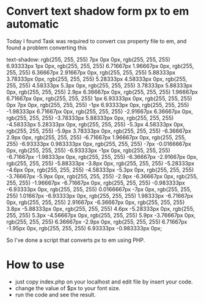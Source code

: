 # Convert text shadow form px to em automatic
Today I found Task was required to convert css property file to em, and found a problem converting this 

text-shadow: rgb(255, 255, 255) 7px 0px 0px, rgb(255, 255, 255) 6.93333px 1px 0px, rgb(255, 255, 255) 6.71667px 1.96667px 0px, rgb(255, 255, 255) 6.36667px 2.91667px 0px, rgb(255, 255, 255) 5.88333px 3.78333px 0px, rgb(255, 255, 255) 5.28333px 4.58333px 0px, rgb(255, 255, 255) 4.58333px 5.3px 0px, rgb(255, 255, 255) 3.78333px 5.88333px 0px, rgb(255, 255, 255) 2.9px 6.36667px 0px, rgb(255, 255, 255) 1.96667px 6.71667px 0px, rgb(255, 255, 255) 1px 6.93333px 0px, rgb(255, 255, 255) 0px 7px 0px, rgb(255, 255, 255) -1px 6.93333px 0px, rgb(255, 255, 255) -1.98333px 6.71667px 0px, rgb(255, 255, 255) -2.91667px 6.36667px 0px, rgb(255, 255, 255) -3.78333px 5.88333px 0px, rgb(255, 255, 255) -4.58333px 5.28333px 0px, rgb(255, 255, 255) -5.3px 4.58333px 0px, rgb(255, 255, 255) -5.9px 3.78333px 0px, rgb(255, 255, 255) -6.36667px 2.9px 0px, rgb(255, 255, 255) -6.71667px 1.96667px 0px, rgb(255, 255, 255) -6.93333px 0.983333px 0px, rgb(255, 255, 255) -7px -0.0166667px 0px, rgb(255, 255, 255) -6.93333px -1px 0px, rgb(255, 255, 255) -6.71667px -1.98333px 0px, rgb(255, 255, 255) -6.36667px -2.91667px 0px, rgb(255, 255, 255) -5.88333px -3.8px 0px, rgb(255, 255, 255) -5.28333px -4.6px 0px, rgb(255, 255, 255) -4.58333px -5.3px 0px, rgb(255, 255, 255) -3.76667px -5.9px 0px, rgb(255, 255, 255) -2.9px -6.36667px 0px, rgb(255, 255, 255) -1.96667px -6.71667px 0px, rgb(255, 255, 255) -0.983333px -6.93333px 0px, rgb(255, 255, 255) 0.0166667px -7px 0px, rgb(255, 255, 255) 1.01667px -6.93333px 0px, rgb(255, 255, 255) 1.98333px -6.71667px 0px, rgb(255, 255, 255) 2.91667px -6.36667px 0px, rgb(255, 255, 255) 3.8px -5.88333px 0px, rgb(255, 255, 255) 4.6px -5.28333px 0px, rgb(255, 255, 255) 5.3px -4.56667px 0px, rgb(255, 255, 255) 5.9px -3.76667px 0px, rgb(255, 255, 255) 6.36667px -2.9px 0px, rgb(255, 255, 255) 6.71667px -1.95px 0px, rgb(255, 255, 255) 6.93333px -0.983333px 0px;

So I've done a script that converts px to em using PHP.

# How to use

* just copy index.php on your localhost and edit file by insert your code.
* change the value of $px to your font size.
* run the code and see the result.
